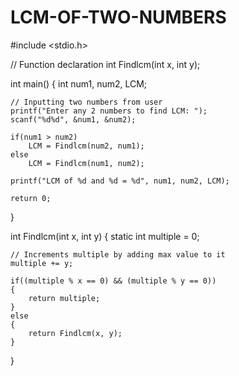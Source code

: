 # LCM-OF-TWO-NUMBERS
#include <stdio.h>
 
// Function declaration
int Findlcm(int x, int y);
 
 
int main()
{
    int num1, num2, LCM;
 
    // Inputting two numbers from user
    printf("Enter any 2 numbers to find LCM: ");
    scanf("%d%d", &num1, &num2);
 
    if(num1 > num2)
        LCM = Findlcm(num2, num1);
    else
        LCM = Findlcm(num1, num2);
 
    printf("LCM of %d and %d = %d", num1, num2, LCM);
 
    return 0;
}
 
int Findlcm(int x, int y)
{
    static int multiple = 0;
 
    // Increments multiple by adding max value to it
    multiple += y;
 
    if((multiple % x == 0) && (multiple % y == 0))
    {
        return multiple;
    }
    else
    {
        return Findlcm(x, y);
    }
}
 
